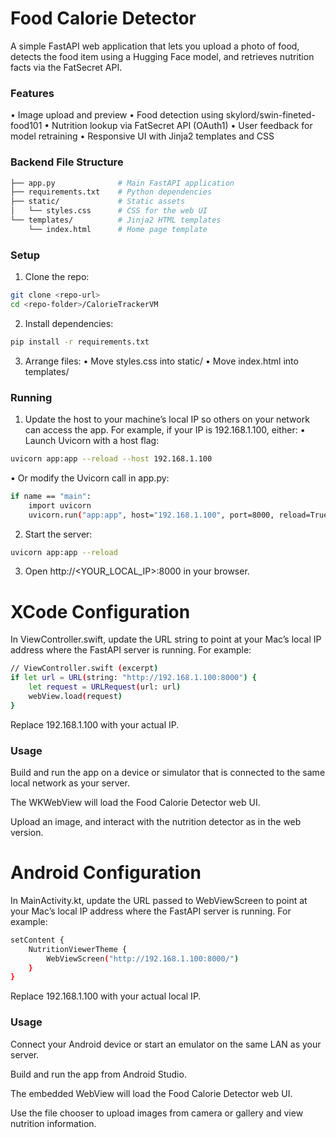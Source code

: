 # Food Calorie Detector

A simple FastAPI web application that lets you upload a photo of food, detects the food item using a Hugging Face model, and retrieves nutrition facts via the FatSecret API.

### Features

  •  Image upload and preview
  •  Food detection using skylord/swin-fineted-food101
  •  Nutrition lookup via FatSecret API (OAuth1)
  •  User feedback for model retraining
  •  Responsive UI with Jinja2 templates and CSS

### Backend File Structure
```bash
├── app.py              # Main FastAPI application
├── requirements.txt    # Python dependencies
├── static/             # Static assets
│   └── styles.css      # CSS for the web UI
└── templates/          # Jinja2 HTML templates
    └── index.html      # Home page template
```

### Setup
  1.  Clone the repo:
``` bash
git clone <repo-url>
cd <repo-folder>/CalorieTrackerVM
```

  2.  Install dependencies:
```bash
pip install -r requirements.txt
```

  3.  Arrange files:
  •  Move styles.css into static/
  •  Move index.html into templates/

### Running
  1.  Update the host to your machine’s local IP so others on your network can access the app. For example, if your IP is 192.168.1.100, either:
  •  Launch Uvicorn with a host flag:
```bash
uvicorn app:app --reload --host 192.168.1.100
```
  •  Or modify the Uvicorn call in app.py:
```bash
if name == "main":
    import uvicorn
    uvicorn.run("app:app", host="192.168.1.100", port=8000, reload=True)
```
  2.  Start the server:
```bash
uvicorn app:app --reload
```
  3.  Open http://<YOUR_LOCAL_IP>:8000 in your browser.

# XCode Configuration

In ViewController.swift, update the URL string to point at your Mac’s local IP address where the FastAPI server is running. For example:
```bash
// ViewController.swift (excerpt)
if let url = URL(string: "http://192.168.1.100:8000") {
    let request = URLRequest(url: url)
    webView.load(request)
}
```
Replace 192.168.1.100 with your actual IP.

### Usage

Build and run the app on a device or simulator that is connected to the same local network as your server.

The WKWebView will load the Food Calorie Detector web UI.

Upload an image, and interact with the nutrition detector as in the web version.

# Android Configuration

In MainActivity.kt, update the URL passed to WebViewScreen to point at your Mac’s local IP address where the FastAPI server is running. For example:
```bash
setContent {
    NutritionViewerTheme {
        WebViewScreen("http://192.168.1.100:8000/")
    }
}
```
Replace 192.168.1.100 with your actual local IP.

### Usage

Connect your Android device or start an emulator on the same LAN as your server.

Build and run the app from Android Studio.

The embedded WebView will load the Food Calorie Detector web UI.

Use the file chooser to upload images from camera or gallery and view nutrition information.
